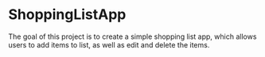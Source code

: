 # ShoppingListApp
The goal of this project is to create a simple shopping list app, which allows users to add items to list, as well as edit and delete the items.

